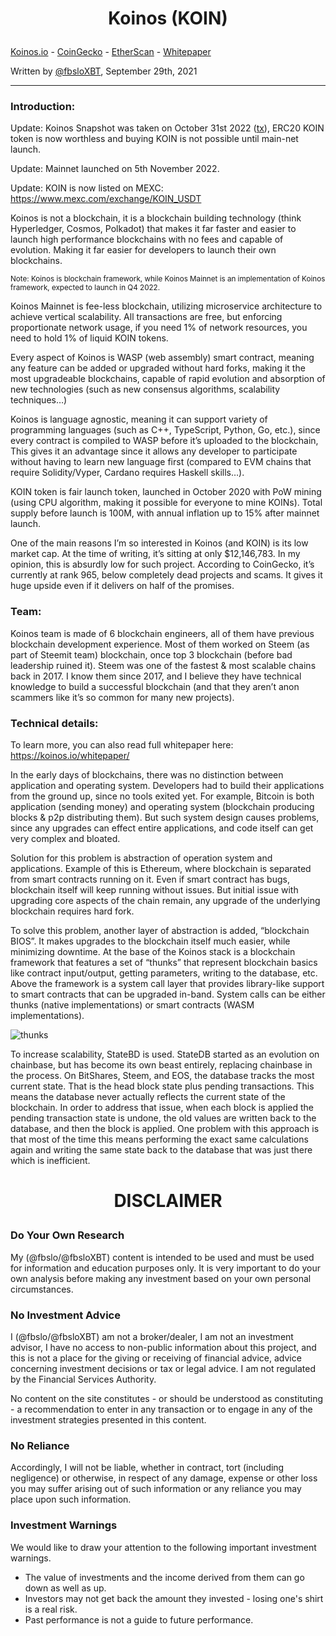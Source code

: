 <h1><p align=center>Koinos (KOIN)</h1>

[Koinos.io](https://koinos.io/) - [CoinGecko](https://www.coingecko.com/en/coins/koinos) - [EtherScan](https://etherscan.io/token/0x66d28cb58487a7609877550e1a34691810a6b9fc) - [Whitepaper](https://koinos.io/whitepaper)</p>

Written by [@fbsloXBT](https://twitter.com/fbsloxbt), September 29th, 2021 

---

<h3>Introduction:</h3>

Update: Koinos Snapshot was taken on October 31st 2022 ([tx](https://etherscan.io/tx/0xf28c62da7a075d42f471527c8305421fba4d964cf3fb9eea0169927b53e9cf03)), ERC20 KOIN token is now worthless and buying KOIN is not possible until main-net launch.

Update: Mainnet launched on 5th November 2022.

Update: KOIN is now listed on MEXC: https://www.mexc.com/exchange/KOIN_USDT

Koinos is not a blockchain, it is a blockchain building technology (think Hyperledger, Cosmos, Polkadot) that makes it far faster and easier to launch high performance blockchains with no fees and capable of evolution. Making it far easier for developers to launch their own blockchains.

<sup>Note: Koinos is blockchain framework, while Koinos Mainnet is an implementation of Koinos framework, expected to launch in Q4 2022.</sup>

Koinos Mainnet is fee-less blockchain, utilizing microservice architecture to achieve vertical scalability. All transactions are free, but enforcing proportionate network usage, if you need 1% of network resources, you need to hold 1% of liquid KOIN tokens.

Every aspect of Koinos is WASP (web assembly) smart contract, meaning any feature can be added or upgraded without hard forks, making it the most upgradeable blockchains, capable of rapid evolution and absorption of new technologies (such as new consensus algorithms, scalability techniques…)

Koinos is language agnostic, meaning it can support variety of programming languages (such as C++, TypeScript, Python, Go, etc.), since every contract is compiled to WASP before it’s uploaded to the blockchain, This gives it an advantage since it allows any developer to participate without having to learn new language first (compared to EVM chains that require Solidity/Vyper, Cardano requires Haskell skills…).

KOIN token is fair launch token, launched in October 2020 with PoW mining (using CPU algorithm, making it possible for everyone to mine KOINs). Total supply before launch is 100M, with annual inflation up to 15% after mainnet launch.

One of the main reasons I’m so interested in Koinos (and KOIN) is its low market cap. At the time of writing, it’s sitting at only $12,146,783. In my opinion, this is absurdly low for such project. According to CoinGecko, it’s currently at rank 965, below completely dead projects and scams. It gives it huge upside even if it delivers on half of the promises.

<h3>Team:</h3>

Koinos team is made of 6 blockchain engineers, all of them have previous blockchain development experience. Most of them worked on Steem (as part of Steemit team) blockchain, once top 3 blockchain (before bad leadership ruined it). Steem was one of the fastest & most scalable chains back in 2017. 
I know them since 2017, and I believe they have technical knowledge to build a successful blockchain (and that they aren’t anon scammers like it’s so common for many new projects).

<h3>Technical details:</h3>

To learn more, you can also read full whitepaper here: <https://koinos.io/whitepaper/>

In the early days of blockchains, there was no distinction between application and operating system. Developers had to build their applications from the ground up, since no tools exited yet. For example, Bitcoin is both application (sending money) and operating system (blockchain producing blocks & p2p distributing them). But such system design causes problems, since any upgrades can effect entire applications, and code itself can get very complex and bloated.

Solution for this problem is abstraction of operation system and applications. Example of this is Ethereum, where blockchain is separated from smart contracts running on it. Even if smart contract has bugs, blockchain itself will keep running without issues. But initial issue with upgrading core aspects of the chain remain, any upgrade of the underlying blockchain requires hard fork.

To solve this problem, another layer of abstraction is added, “blockchain BIOS”. It makes upgrades to the blockchain itself much easier, while minimizing downtime. At the base of the Koinos stack is a blockchain framework that features a set of “thunks” that represent blockchain basics like contract input/output, getting parameters, writing to the database, etc. Above the framework is a system call layer that provides library-like support to smart contracts that can be upgraded in-band. System calls can be either thunks (native implementations) or smart contracts (WASM implementations).

![thunks](https://koinos.io/thunks.png)

To increase scalability, StateBD is used. StateDB started as an evolution on chainbase, but has become its own beast entirely, replacing chainbase in the process. On BitShares, Steem, and EOS, the database tracks the most current state. That is the head block state plus pending transactions. This means the database never actually reflects the current state of the blockchain. In order to address that issue, when each block is applied the pending transaction state is undone, the old values are written back to the database, and then the block is applied. One problem with this approach is that most of the time this means performing the exact same calculations again and writing the same state back to the database that was just there which is inefficient.

<h1><p align=center>DISCLAIMER</h1>

<h3>Do Your Own Research</h3>

My (@fbslo/@fbsloXBT) content is intended to be used and must be used for information and education purposes only. It is very important to do your own analysis before making any investment based on your own personal circumstances.

<h3>No Investment Advice</h3>

I (@fbslo/@fbsloXBT) am not a broker/dealer, I am not an investment advisor, I have no access to non-public information about this project, and this is not a place for the giving or receiving of financial advice, advice concerning investment decisions or tax or legal advice. I am not regulated by the Financial Services Authority.

No content on the site constitutes - or should be understood as constituting - a recommendation to enter in any transaction or to engage in any of the investment strategies presented in this content.

<h3>No Reliance</h3> 

Accordingly, I will not be liable, whether in contract, tort (including negligence) or otherwise, in respect of any damage, expense or other loss you may suffer arising out of such information or any reliance you may place upon such information.

<h3>Investment Warnings</h3> 

We would like to draw your attention to the following important investment warnings.

-   The value of investments and the income derived from them can go down as well as up.
-   Investors may not get back the amount they invested - losing one's shirt is a real risk.
-   Past performance is not a guide to future performance.
